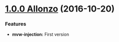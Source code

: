<a name="1.0.0"></a>

# [1.0.0 Allonzo](https://github.com/CodeCorico/allons-y-mvw-injection/releases/tag/1.0.0) (2016-10-20)


### Features

* **mvw-injection:** First version

